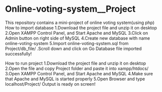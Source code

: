 # Online-voting-system__Project
This repository contains a mini-project of online voting system(using php) 
How to import database 1.Download the project file and unzip it on desktop 
2.Open XAMPP Control Panel, and Start Apache and MySQL 
3.Click on Admin button on right side of MySQL 
4.Create new database with name online-voting-system 
5.Import online-voting-system.sql from Project/db_file/ 
.Scroll down and click on Go Database file imported successfully!

How to run project 
1.Download the project file and unzip it on desktop 
2.Open the file and copy Project folder and paste it into xampp/htdocs/ 
3.Open XAMPP Control Panel, and Start Apache and MySQL 
4.Make sure that Apache and MySQL is started properly 
5.Open Browser and type localhost/Project/ Output is ready on screen!
